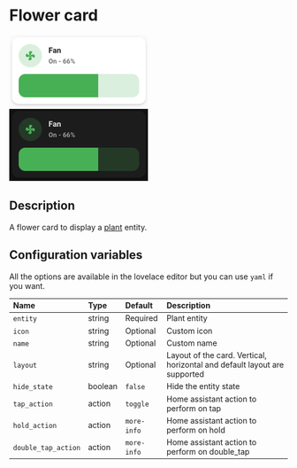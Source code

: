# Flower card

![Fan light](../images/fan-light.png)
![Fan dark](../images/fan-dark.png)

## Description

A flower card to display a [plant](https://github.com/Olen/homeassistant-plant) entity.

## Configuration variables

All the options are available in the lovelace editor but you can use `yaml` if you want.

| Name                      | Type    | Default     | Description                                                               |
| :------------------------ | :------ | :---------- | :------------------------------------------------------------------------ |
| `entity`                  | string  | Required    | Plant entity                                                                |
| `icon`                    | string  | Optional    | Custom icon                                                               |
| `name`                    | string  | Optional    | Custom name                                                               |
| `layout`                  | string  | Optional    | Layout of the card. Vertical, horizontal and default layout are supported |
| `hide_state`              | boolean | `false`     | Hide the entity state                                                     |
| `tap_action`              | action  | `toggle`    | Home assistant action to perform on tap                                   |
| `hold_action`             | action  | `more-info` | Home assistant action to perform on hold                                  |
| `double_tap_action`       | action  | `more-info` | Home assistant action to perform on double_tap                            |
